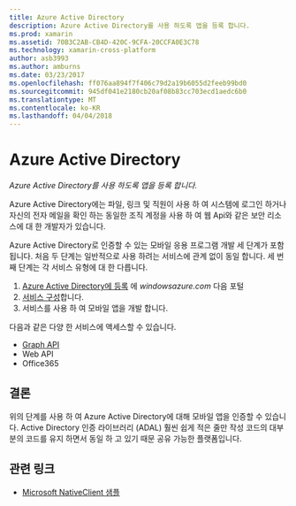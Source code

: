```yaml
---
title: Azure Active Directory
description: Azure Active Directory를 사용 하도록 앱을 등록 합니다.
ms.prod: xamarin
ms.assetid: 70B3C2AB-CB4D-420C-9CFA-20CCFA0E3C78
ms.technology: xamarin-cross-platform
author: asb3993
ms.author: amburns
ms.date: 03/23/2017
ms.openlocfilehash: ff076aa894f7f406c79d2a19b6055d2feeb99bd0
ms.sourcegitcommit: 945df041e2180cb20af08b83cc703ecd1aedc6b0
ms.translationtype: MT
ms.contentlocale: ko-KR
ms.lasthandoff: 04/04/2018
---
```

# <a name="azure-active-directory"></a>Azure Active Directory

_Azure Active Directory를 사용 하도록 앱을 등록 합니다._

Azure Active Directory에는 파일, 링크 및 직원이 사용 하 여 시스템에 로그인 하거나 자신의 전자 메일을 확인 하는 동일한 조직 계정을 사용 하 여 웹 Api와 같은 보안 리소스에 대 한 개발자가 있습니다.

Azure Active Directory로 인증할 수 있는 모바일 응용 프로그램 개발 세 단계가 포함 됩니다.
처음 두 단계는 일반적으로 사용 하려는 서비스에 관계 없이 동일 합니다. 세 번째 단계는 각 서비스 유형에 대 한 다릅니다.

  1. [Azure Active Directory에 등록](~/cross-platform/data-cloud/active-directory/get-started/register.md) 에 *windowsazure.com* 다음 포털
  2. [서비스 구성](~/cross-platform/data-cloud/active-directory/get-started/configure.md)합니다.
  3. 서비스를 사용 하 여 모바일 앱을 개발 합니다.

다음과 같은 다양 한 서비스에 액세스할 수 있습니다.

- [Graph API](~/cross-platform/data-cloud/active-directory/graph.md)
- Web API
- Office365


## <a name="conclusion"></a>결론

위의 단계를 사용 하 여 Azure Active Directory에 대해 모바일 앱을 인증할 수 있습니다. Active Directory 인증 라이브러리 (ADAL) 훨씬 쉽게 적은 줄만 작성 코드의 대부분의 코드를 유지 하면서 동일 하 고 있기 때문 공유 가능한 플랫폼입니다.



## <a name="related-links"></a>관련 링크

- [Microsoft NativeClient 샘플](https://github.com/AzureADSamples/NativeClient-MultiTarget-DotNet)
